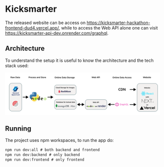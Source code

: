 # Kicksmarter

The released website can be access on https://kicksmarter-hackathon-frontend-dud4.vercel.app/, while to access the Web API alone one can visit https://kicksmarter-api-dev.onrender.com/graphql.

## Architecture

To understand the setup it is useful to know the architecture and the tech stack used:

![Architecture and Tech Stack](architecture.png)

## Running

The project uses npm workspaces, to run the app do:

```
npm run dev:all # both backend and frontend
npm run dev:backend # only backend
npm run dev:frontend # only frontend
```
